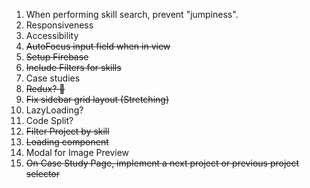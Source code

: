 1. When performing skill search, prevent "jumpiness".
2. Responsiveness
3. Accessibility
4. ~~AutoFocus input field when in view~~
5. ~~Setup Firebase~~
6. ~~Include Filters for skills~~
7. Case studies
8. ~~Redux? 🤔~~
9. ~~Fix sidebar grid layout (Stretching)~~
10. LazyLoading?
11. Code Split?
12. ~~Filter Project by skill~~
13. ~~Loading component~~
14. Modal for Image Preview
15. ~~On Case Study Page, implement a next project or previous project selector~~